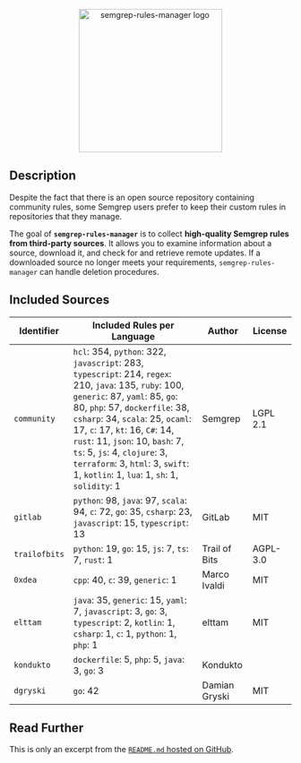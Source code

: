 <p align="center">
    <img src="https://raw.githubusercontent.com/iosifache/semgrep-rules-manager/main/logo.png" height="256" alt="semgrep-rules-manager logo"/>
</p>

## Description

Despite the fact that there is an open source repository containing community rules, some Semgrep users prefer to keep their custom rules in repositories that they manage.

The goal of **`semgrep-rules-manager`** is to collect **high-quality Semgrep rules from third-party sources**. It allows you to examine information about a source, download it, and check for and retrieve remote updates. If a downloaded source no longer meets your requirements, `semgrep-rules-manager` can handle deletion procedures.

## Included Sources

| Identifier    | Included Rules per Language                                                                                                                                                                                                                                                                                                                                                                             | Author        | License   |
|---------------|---------------------------------------------------------------------------------------------------------------------------------------------------------------------------------------------------------------------------------------------------------------------------------------------------------------------------------------------------------------------------------------------------------|---------------|-----------|
| `community`   | `hcl`: 354, `python`: 322, `javascript`: 283, `typescript`: 214, `regex`: 210, `java`: 135, `ruby`: 100, `generic`: 87, `yaml`: 85, `go`: 80, `php`: 57, `dockerfile`: 38, `csharp`: 34, `scala`: 25, `ocaml`: 17, `c`: 17, `kt`: 16, `C#`: 14, `rust`: 11, `json`: 10, `bash`: 7, `ts`: 5, `js`: 4, `clojure`: 3, `terraform`: 3, `html`: 3, `swift`: 1, `kotlin`: 1, `lua`: 1, `sh`: 1, `solidity`: 1 | Semgrep       | LGPL 2.1  |
| `gitlab`      | `python`: 98, `java`: 97, `scala`: 94, `c`: 72, `go`: 35, `csharp`: 23, `javascript`: 15, `typescript`: 13                                                                                                                                                                                                                                                                                              | GitLab        | MIT       |
| `trailofbits` | `python`: 19, `go`: 15, `js`: 7, `ts`: 7, `rust`: 1                                                                                                                                                                                                                                                                                                                                                     | Trail of Bits | AGPL-3.0  |
| `0xdea`       | `cpp`: 40, `c`: 39, `generic`: 1                                                                                                                                                                                                                                                                                                                                                                        | Marco Ivaldi  | MIT       |
| `elttam`      | `java`: 35, `generic`: 15, `yaml`: 7, `javascript`: 3, `go`: 3, `typescript`: 2, `kotlin`: 1, `csharp`: 1, `c`: 1, `python`: 1, `php`: 1                                                                                                                                                                                                                                                                | elttam        | MIT       |
| `kondukto`    | `dockerfile`: 5, `php`: 5, `java`: 3, `go`: 3                                                                                                                                                                                                                                                                                                                                                           | Kondukto      |           |
| `dgryski`     | `go`: 42                                                                                                                                                                                                                                                                                                                                                                                                | Damian Gryski | MIT       |

## Read Further

This is only an excerpt from the [`README.md` hosted on GitHub](https://github.com/iosifache/semgrep-rules-manager#readme).
